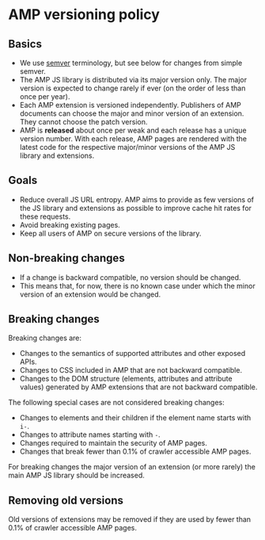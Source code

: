 # AMP versioning policy

## Basics

- We use [semver](http://semver.org/) terminology, but see below for changes from simple semver.
- The AMP JS library is distributed via its major version only. The major version is expected to change rarely if ever (on the order of less than once per year).
- Each AMP extension is versioned independently. Publishers of AMP documents can choose the major and minor version of an extension. They cannot choose the patch version.
- AMP is **released** about once per weak and each release has a unique version number. With each release, AMP pages are rendered with the latest code for the respective major/minor versions of the AMP JS library and extensions.

## Goals

- Reduce overall JS URL entropy. AMP aims to provide as few versions of the JS library and extensions as possible to improve cache hit rates for these requests.
- Avoid breaking existing pages.
- Keep all users of AMP on secure versions of the library.

## Non-breaking changes

- If a change is backward compatible, no version should be changed.
- This means that, for now, there is no known case under which the minor version of an extension would be changed.

## Breaking changes

Breaking changes are:

- Changes to the semantics of supported attributes and other exposed APIs.
- Changes to CSS included in AMP that are not backward compatible.
- Changes to the DOM structure (elements, attributes and attribute values) generated by AMP extensions that are not backward compatible.

The following special cases are not considered breaking changes:

- Changes to elements and their children if the element name starts with `i-`.
- Changes to attribute names starting with `-`.
- Changes required to maintain the security of AMP pages.
- Changes that break fewer than 0.1% of crawler accessible AMP pages.

For breaking changes the major version of an extension (or more rarely) the main AMP JS library should be increased.

## Removing old versions

Old versions of extensions may be removed if they are used by fewer than 0.1% of crawler accessible AMP pages.
